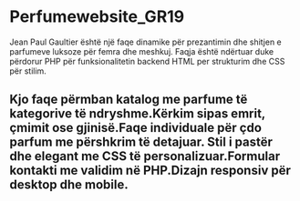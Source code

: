 # Perfumewebsite_GR19
Jean Paul Gaultier është një faqe dinamike për prezantimin dhe shitjen e parfumeve luksoze për femra dhe meshkuj. Faqja është ndërtuar duke përdorur PHP për funksionalitetin backend HTML per strukturim dhe CSS për stilim.

Kjo faqe përmban  katalog me parfume të kategorive të ndryshme.Kërkim sipas emrit, çmimit ose gjinisë.Faqe individuale për çdo parfum me përshkrim të detajuar.
Stil i pastër dhe elegant me CSS të personalizuar.Formular kontakti me validim në PHP.Dizajn responsiv për desktop dhe mobile.
---
